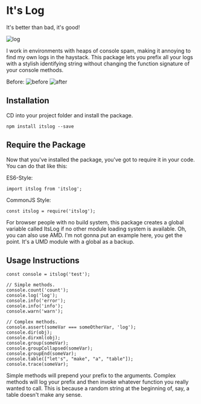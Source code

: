 # It's Log

It's better than bad, it's good!

![log](http://i.imgur.com/ezo7hSR.jpg)

I work in environments with heaps of console spam, making it annoying
to find my own logs in the haystack. This package lets you prefix all
your logs with a stylish identifying string without changing the
function signature of your console methods.

Before:
![before](http://imgur.com/a/gq4Iz)
![after](http://imgur.com/a/k6ehi)

## Installation

CD into your project folder and install the package.

    npm install itslog --save

## Require the Package

Now that you've installed the package, you've got to require it in
your code. You can do that like this:

ES6-Style:

    import itslog from 'itslog';

CommonJS Style:

    const itslog = require('itslog');

For browser people with no build system, this package creates a global
variable called ItsLog if no other module loading system is available.
Oh, you can also use AMD. I'm not gonna put an example here, you get
the point. It's a UMD module with a global as a backup.

## Usage Instructions

    const console = itslog('test');

    // Simple methods.
    console.count('count');
    console.log('log');
    console.info('error');
    console.info('info');
    console.warn('warn');

    // Complex methods.
    console.assert(someVar === someOtherVar, 'log');
    console.dir(obj);
    console.dirxml(obj);
    console.group(someVar);
    console.groupCollapsed(someVar);
    console.groupEnd(someVar);
    console.table(["let's", "make", "a", "table"]);
    console.trace(someVar);

Simple methods will prepend your prefix to the arguments. Complex
methods will log your prefix and then invoke whatever function you
really wanted to call. This is because a random string at the
beginning of, say, a table doesn't make any sense.
